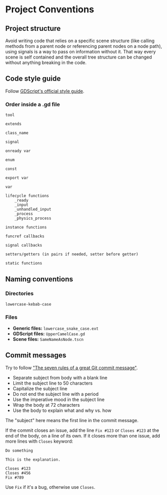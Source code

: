 # Project Conventions

## Project structure

Avoid writing code that relies on a specific scene structure (like calling methods from a parent node or referencing parent nodes on a node path), using signals is a way to pass on information without it. That way every scene is self contained and the overall tree structure can be changed without anything breaking in the code.

## Code style guide

Follow [GDScript's official style guide](http://docs.godotengine.org/en/latest/getting_started/scripting/gdscript/gdscript_styleguide.html).

### Order inside a .gd file

	tool
  
	extends
  
	class_name
  
  	signal
  
  	onready var
  
	enum
  
	const
  
	export var
  
	var
  
	lifecycle functions
		_ready
		_input
		_unhandled_input
		_process
		_physics_process
    
	instance functions
  
	funcref callbacks
  
	signal callbacks
  
	setters/getters (in pairs if needed, setter before getter)
  
	static functions

## Naming conventions

### Directories
`lowercase-kebab-case`

### Files
- **Generic files:** `lowercase_snake_case.ext`
- **GDScript files:** `UpperCamelCase.gd`
- **Scene files:** `SameNameAsNode.tscn`

## Commit messages

Try to follow ["The seven rules of a great Git commit message"](https://chris.beams.io/posts/git-commit/#seven-rules).

- Separate subject from body with a blank line
- Limit the subject line to 50 characters
- Capitalize the subject line
- Do not end the subject line with a period
- Use the imperative mood in the subject line
- Wrap the body at 72 characters
- Use the body to explain what and why vs. how

The "subject" here means the first line in the commit message.

If the commit closes an issue, add the line `Fix #123` or `Closes #123` at the end of the body, on a line of its own.
If it closes more than one issue, add more lines with `Closes` keyword:

```
Do something

This is the explanation.

Closes #123
Closes #456
Fix #789
```

Use `Fix` if it's a bug, otherwise use `Closes`.
